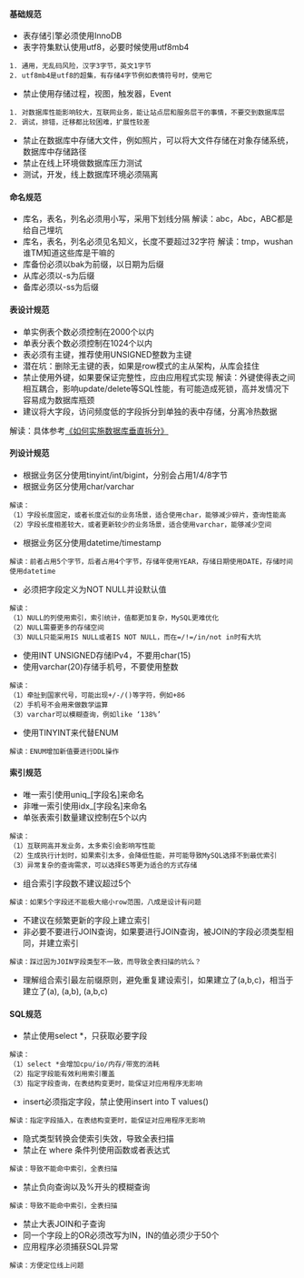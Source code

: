 #### 基础规范
- 表存储引擎必须使用InnoDB
- 表字符集默认使用utf8，必要时候使用utf8mb4
```
1. 通用，无乱码风险，汉字3字节，英文1字节
2. utf8mb4是utf8的超集，有存储4字节例如表情符号时，使用它
```
- 禁止使用存储过程，视图，触发器，Event
```
1. 对数据库性能影响较大，互联网业务，能让站点层和服务层干的事情，不要交到数据库层
2. 调试，排错，迁移都比较困难，扩展性较差
```
- 禁止在数据库中存储大文件，例如照片，可以将大文件存储在对象存储系统，数据库中存储路径
- 禁止在线上环境做数据库压力测试
- 测试，开发，线上数据库环境必须隔离

#### 命名规范
- 库名，表名，列名必须用小写，采用下划线分隔  解读：abc，Abc，ABC都是给自己埋坑
- 库名，表名，列名必须见名知义，长度不要超过32字符  解读：tmp，wushan谁TM知道这些库是干嘛的
- 库备份必须以bak为前缀，以日期为后缀
- 从库必须以-s为后缀
- 备库必须以-ss为后缀

#### 表设计规范
- 单实例表个数必须控制在2000个以内
- 单表分表个数必须控制在1024个以内
- 表必须有主键，推荐使用UNSIGNED整数为主键
- 潜在坑：删除无主键的表，如果是row模式的主从架构，从库会挂住
- 禁止使用外键，如果要保证完整性，应由应用程式实现  解读：外键使得表之间相互耦合，影响update/delete等SQL性能，有可能造成死锁，高并发情况下容易成为数据库瓶颈
- 建议将大字段，访问频度低的字段拆分到单独的表中存储，分离冷热数据

解读：具体参考[《如何实施数据库垂直拆分》](https://mp.weixin.qq.com/s?__biz=MjM5ODYxMDA5OQ==&mid=2651959773&idx=1&sn=7e4ad0dcd050f6662dfaf39d9de36f2c&chksm=bd2d04018a5a8d17b92098b4840aac23982e32d179cdd957e4c55011f6a08f6bd31f9ba5cfee&scene=21#wechat_redirect)


#### 列设计规范
- 根据业务区分使用tinyint/int/bigint，分别会占用1/4/8字节
- 根据业务区分使用char/varchar
```
解读：
（1）字段长度固定，或者长度近似的业务场景，适合使用char，能够减少碎片，查询性能高
（2）字段长度相差较大，或者更新较少的业务场景，适合使用varchar，能够减少空间
```
- 根据业务区分使用datetime/timestamp
```
解读：前者占用5个字节，后者占用4个字节，存储年使用YEAR，存储日期使用DATE，存储时间使用datetime
```
- 必须把字段定义为NOT NULL并设默认值
```
解读：
（1）NULL的列使用索引，索引统计，值都更加复杂，MySQL更难优化
（2）NULL需要更多的存储空间
（3）NULL只能采用IS NULL或者IS NOT NULL，而在=/!=/in/not in时有大坑
```
- 使用INT UNSIGNED存储IPv4，不要用char(15)
- 使用varchar(20)存储手机号，不要使用整数
```
解读：
（1）牵扯到国家代号，可能出现+/-/()等字符，例如+86
（2）手机号不会用来做数学运算
（3）varchar可以模糊查询，例如like ‘138%’
```
- 使用TINYINT来代替ENUM
```
解读：ENUM增加新值要进行DDL操作
```
 
#### 索引规范
- 唯一索引使用uniq_[字段名]来命名
- 非唯一索引使用idx_[字段名]来命名
- 单张表索引数量建议控制在5个以内
```
解读：
（1）互联网高并发业务，太多索引会影响写性能
（2）生成执行计划时，如果索引太多，会降低性能，并可能导致MySQL选择不到最优索引
（3）异常复杂的查询需求，可以选择ES等更为适合的方式存储
```
- 组合索引字段数不建议超过5个
```
解读：如果5个字段还不能极大缩小row范围，八成是设计有问题
```
- 不建议在频繁更新的字段上建立索引
- 非必要不要进行JOIN查询，如果要进行JOIN查询，被JOIN的字段必须类型相同，并建立索引
```
解读：踩过因为JOIN字段类型不一致，而导致全表扫描的坑么？
```
- 理解组合索引最左前缀原则，避免重复建设索引，如果建立了(a,b,c)，相当于建立了(a), (a,b), (a,b,c)

#### SQL规范
- 禁止使用select *，只获取必要字段
```
解读：
（1）select *会增加cpu/io/内存/带宽的消耗
（2）指定字段能有效利用索引覆盖
（3）指定字段查询，在表结构变更时，能保证对应用程序无影响
```
- insert必须指定字段，禁止使用insert into T values()
```
解读：指定字段插入，在表结构变更时，能保证对应用程序无影响
```
- 隐式类型转换会使索引失效，导致全表扫描
- 禁止在 where 条件列使用函数或者表达式
```
解读：导致不能命中索引，全表扫描
```
 - 禁止负向查询以及%开头的模糊查询
```
解读：导致不能命中索引，全表扫描
```
- 禁止大表JOIN和子查询
- 同一个字段上的OR必须改写为IN，IN的值必须少于50个
- 应用程序必须捕获SQL异常
```
解读：方便定位线上问题
```
